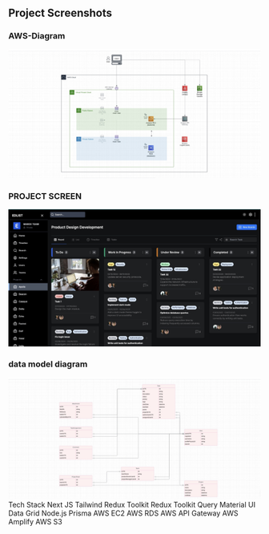 ## Project Screenshots

### AWS-Diagram
![AWS_diagram Screenshot](/client/public/aws-design.jpg)

### PROJECT SCREEN
![PROJECT SCREEN Screenshot](/client/public/projectmanagment.jpg)

### data model diagram
![data model diagram Screenshot](/client/public/data-model-diagram.jpeg)
Tech Stack
Next JS
Tailwind
Redux Toolkit
Redux Toolkit Query
Material UI Data Grid
Node.js
Prisma
AWS EC2
AWS RDS
AWS API Gateway
AWS Amplify
AWS S3